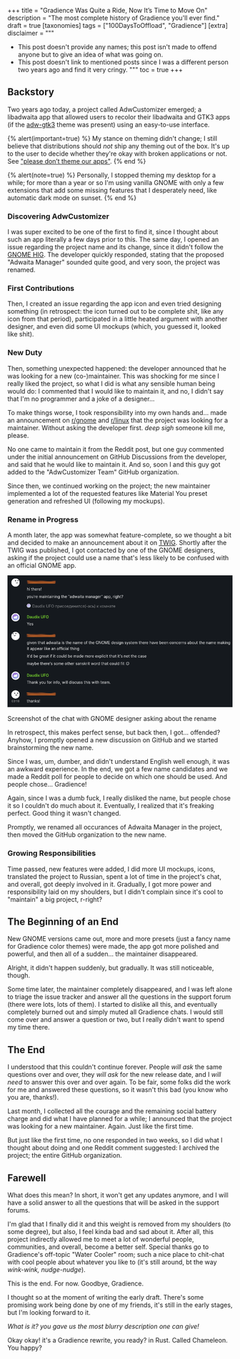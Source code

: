 +++
title = "Gradience Was Quite a Ride, Now It’s Time to Move On"
description = "The most complete history of Gradience you'll ever find."
draft = true
[taxonomies]
tags = ["100DaysToOffload", "Gradience"]
[extra]
disclaimer = """
- This post doesn't provide any names; this post isn't made to offend anyone but to give an idea of what was going on.
- This post doesn't link to mentioned posts since I was a different person two years ago and find it very cringy.
"""
toc = true
+++

## Backstory

Two years ago today, a project called AdwCustomizer emerged; a libadwaita app that allowed users to recolor their libadwaita and GTK3 apps (if the [adw-gtk3](https://github.com/lassekongo83/adw-gtk3) theme was present) using an easy-to-use interface.

{% alert(important=true) %}
My stance on theming didn't change; I still believe that distributions should *not* ship any theming out of the box. It's up to the user to decide whether they're okay with broken applications or not. See ["please don’t theme our apps"](https://stopthemingmy.app).
{% end %}

{% alert(note=true) %}
Personally, I stopped theming my desktop for a while; for more than a year or so I'm using vanilla GNOME with only a few extensions that add some missing features that I desperately need, like automatic dark mode on sunset.
{% end %}

### Discovering AdwCustomizer

I was super excited to be one of the first to find it, since I thought about such an app literally a few days prior to this. The same day, I opened an issue regarding the project name and its change, since it didn't follow the [GNOME HIG](https://developer.gnome.org/hig/guidelines/app-naming.html). The developer quickly responded, stating that the proposed "Adwaita Manager" sounded quite good, and very soon, the project was renamed.

### First Contributions

Then, I created an issue regarding the app icon and even tried designing something (in retrospect: the icon turned out to be complete shit, like any icon from that period), participated in a little heated argument with another designer, and even did some UI mockups (which, you guessed it, looked like shit).

### New Duty

Then, something unexpected happened: the developer announced that he was looking for a new (co-)maintainer. This was shocking for me since I really liked the project, so what I did is what any sensible human being would do: I commented that I would like to maintain it, and no, I didn't say that I'm no programmer and a joke of a designer...

To make things worse, I took responsibility into my own hands and... made an announcement on [r/gnome](https://old.reddit.com/r/gnome/) and [r/linux](https://old.reddit.com/r/linux/) that the project was looking for a maintainer. Without asking the developer first. *deep sigh* someone kill me, please.

No one came to maintain it from the Reddit post, but one guy commented under the initial announcement on GitHub Discussions from the developer, and said that he would like to maintain it. And so, soon I and this guy got added to the "AdwCustomizer Team" GitHub organization.

Since then, we continued working on the project; the new maintainer implemented a lot of the requested features like Material You preset generation and refreshed UI (following my mockups).

### Rename in Progress

A month later, the app was somewhat feature-complete, so we thought a bit and decided to make an announcement about it on <abbr title="This Week In GNOME">[TWIG](https://gitlab.gnome.org/Teams/Websites/thisweek.gnome.org/-/blob/main/README.md)</abbr>. Shortly after the TWIG was published, I got contacted by one of the GNOME designers, asking if the project could use a name that's less likely to be confused with an official GNOME app.

![rename request](rename-request.png)
<figcaption>Screenshot of the chat with GNOME designer asking about the rename</figcaption>

In retrospect, this makes perfect sense, but back then, I got... offended? Anyhow, I promptly opened a new discussion on GitHub and we started brainstorming the new name.

Since I was, um, dumber, and didn't understand English well enough, it was an awkward experience. In the end, we got a few name candidates and we made a Reddit poll for people to decide on which one should be used. And people chose... Gradience!

Again, since I was a dumb fuck, I really disliked the name, but people chose it so I couldn't do much about it. Eventually, I realized that it's freaking perfect. Good thing it wasn't changed.

Promptly, we renamed all occurances of Adwaita Manager in the project, then moved the GitHub organization to the new name.

### Growing Responsibilities

Time passed, new features were added, I did more UI mockups, icons, translated the project to Russian, spent a lot of time in the project's chat, and overall, got deeply involved in it. Gradually, I got more power and responsibility laid on my shoulders, but I didn't complain since it's cool to "maintain" a big project, r-right?

## The Beginning of an End

New GNOME versions came out, more and more presets (just a fancy name for Gradience color themes) were made, the app got more polished and powerful, and then all of a sudden... the maintainer disappeared.

Alright, it didn't happen suddenly, but gradually. It was still noticeable, though.

Some time later, the maintainer completely disappeared, and I was left alone to triage the issue tracker and answer all the questions in the support forum (there were lots, lots of them). I started to dislike all this, and eventually completely burned out and simply muted all Gradience chats. I would still come over and answer a question or two, but I really didn't want to spend my time there.

## The End

I understood that this couldn't continue forever. People *will ask* the same questions over and over, they *will ask* for the new release date, and I *will need* to answer this over and over again. To be fair, some folks did the work for me and answered these questions, so it wasn't this bad (you know who you are, thanks!).

Last month, I collected all the courage and the remaining social battery charge and did what I have planned for a while; I announced that the project was looking for a new maintainer. Again. Just like the first time.

But just like the first time, no one responded in two weeks, so I did what I thought about doing and one Reddit comment suggested: I archived the project; the entire GitHub organization.

## Farewell

What does this mean? In short, it won't get any updates anymore, and I will have a solid answer to all the questions that will be asked in the support forums.

I'm glad that I finally did it and this weight is removed from my shoulders (to some degree), but also, I feel kinda bad and sad about it. After all, this project indirectly allowed me to meet a lot of wonderful people, communities, and overall, become a better self. Special thanks go to Gradience's off-topic "Water Cooler" room; such a nice place to chit-chat with cool people about whatever you like to (it's still around, bt the way *wink-wink, nudge-nudge*).

This is the end. For now. Goodbye, Gradience.

I thought so at the moment of writing the early draft. There's some promising work being done by one of my friends, it's still in the early stages, but I'm looking forward to it.

*What is it? you gave us the most blurry description one can give!*

Okay okay! it's a Gradience rewrite, you ready? in Rust. Called Chameleon. You happy?
